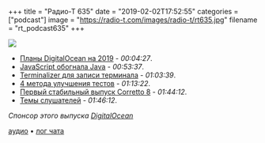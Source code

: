 +++
title = "Радио-Т 635"
date = "2019-02-02T17:52:55"
categories = ["podcast"]
image = "https://radio-t.com/images/radio-t/rt635.jpg"
filename = "rt_podcast635"
+++

![](https://radio-t.com/images/radio-t/rt635.jpg)

- [Планы DigitalOcean на 2019](https://blog.digitalocean.com/whats-new-for-2019/) - *00:04:27*.
- [JavaScript обогнала Java](https://www.infoworld.com/article/3337576/javascript/javascript-overtakes-java-as-most-known-language.html) - *00:53:37*.
- [Terminalizer для записи терминала](https://www.tecmint.com/terminalizer-record-your-linux-terminal-in-gif/) - *01:03:39*.
- [4 метода улучшения тестов](https://techbeacon.com/app-dev-testing/4-rules-improve-your-test-automation-code) - *01:13:22*.
- [Первый стабильный выпуск Corretto 8](http://www.opennet.ru/opennews/art.shtml?num=50071) - *01:44:12*.
- [Темы слушателей](https://radio-t.com/p/2019/01/29/prep-635/) - *01:46:12*.

*Спонсор этого выпуска [DigitalOcean](https://www.digitalocean.com)*


[аудио](https://cdn.radio-t.com/rt_podcast635.mp3) • [лог чата](http://chat.radio-t.com/logs/radio-t-635.html)
<audio src="https://cdn.radio-t.com/rt_podcast635.mp3" preload="none"></audio>
